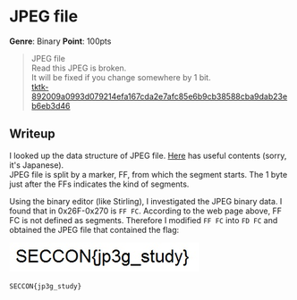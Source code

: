 # JPEG file
__Genre__: Binary
__Point__: 100pts
> JPEG file  
> Read this JPEG is broken.  
> It will be fixed if you change somewhere by 1 bit.  
> [tktk-892009a0993d079214efa167cda2e7afc85e6b9cb38588cba9dab23eb6eb3d46](https://files-quals.seccon.jp/tktk-892009a0993d079214efa167cda2e7afc85e6b9cb38588cba9dab23eb6eb3d46)

## Writeup
I looked up the data structure of JPEG file.
[Here](http://www.setsuki.com/hsp/ext/jpg.htm) has useful contents (sorry, it's Japanese).  
JPEG file is split by a marker, FF, from which the segment starts.
The 1 byte just after the FFs indicates the kind of segments.

Using the binary editor (like Stirling), I investigated the JPEG binary data.
I found that in 0x26F-0x270 is `FF FC`.
According to the web page above, FF FC is not defined as segments.
Therefore I modified `FF FC` into `FD FC` and obtained the JPEG file that contained the flag:

![aa](https://raw.githubusercontent.com/Y011D4/SECCON2017/master/Binary/JPEG_file/tktk_mod.jpeg?token=AaH_isoDbhGbblTlUS1InlEx1BBOOQlBks5aN8AHwA%3D%3D)

```
SECCON{jp3g_study}
```